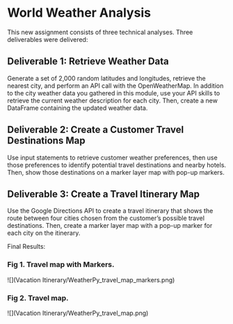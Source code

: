 # World Weather Analysis

This new assignment consists of three technical analyses. Three deliverables were delivered:

## Deliverable 1: Retrieve Weather Data

Generate a set of 2,000 random latitudes and longitudes, retrieve the nearest city, and perform an API call with the OpenWeatherMap. In addition to the city weather data you gathered in this module, use your API skills to retrieve the current weather description for each city. Then, create a new DataFrame containing the updated weather data.

## Deliverable 2: Create a Customer Travel Destinations Map

Use input statements to retrieve customer weather preferences, then use those preferences to identify potential travel destinations and nearby hotels. Then, show those destinations on a marker layer map with pop-up markers.

## Deliverable 3: Create a Travel Itinerary Map

Use the Google Directions API to create a travel itinerary that shows the route between four cities chosen from the customer’s possible travel destinations. Then, create a marker layer map with a pop-up marker for each city on the itinerary.

Final Results:

### Fig 1. Travel map with Markers.
![](Vacation Itinerary/WeatherPy_travel_map_markers.png)

### Fig 2. Travel map.
![](Vacation Itinerary/WeatherPy_travel_map.png)
